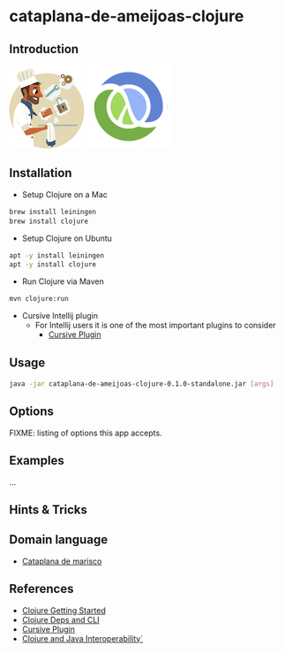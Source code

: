 # cataplana-de-ameijoas-clojure

## Introduction

[![alt text](../Documentation/pr-baker.png "Baker")](https://ing-bank.github.io/baker/)
[![alt text](../Documentation/pr-Clojure.png "Clojure")](https://clojure.org/)

## Installation

-   Setup Clojure on a Mac
```bash
brew install leiningen
brew install clojure
```

-   Setup Clojure on Ubuntu
```bash
apt -y install leiningen
apt -y install clojure
```

-   Run Clojure via Maven
```bash
mvn clojure:run
```

-  Cursive Intellij plugin
    - For Intellij users it is one of the most important plugins to consider
        -   [Cursive Plugin](https://plugins.jetbrains.com/plugin/8090-cursive)

## Usage

```bash
java -jar cataplana-de-ameijoas-clojure-0.1.0-standalone.jar [args]
```

## Options

FIXME: listing of options this app accepts.

## Examples

...

## Hints & Tricks

## Domain language

-   [Cataplana de marisco](https://www.vaqueiro.pt/receitas/detalhe/1248/cataplana-de-mariscos)

## References

-   [Clojure Getting Started](https://clojure.org/guides/getting_started)
-   [Clojure Deps and CLI](https://clojure.org/guides/deps_and_cli)
-   [Cursive Plugin](https://plugins.jetbrains.com/plugin/8090-cursive)
-   [Clojure and Java Interoperability`](http://clojure-doc.org/articles/language/interop.html)
